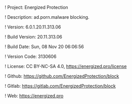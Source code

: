 ! Project: Energized Protection

! Description: ad.porn.malware blocking.

! Version: 6.0.1.20.11.313.06

! Build Version: 20.11.313.06

! Build Date: Sun, 08 Nov 20 06:06:56

! Version Code: 3130606

! License: CC BY-NC-SA 4.0, https://energized.pro/license

! Github: https://github.com/EnergizedProtection/block

! Gitlab: https://gitlab.com/EnergizedProtection/block


! Web: https://energized.pro
